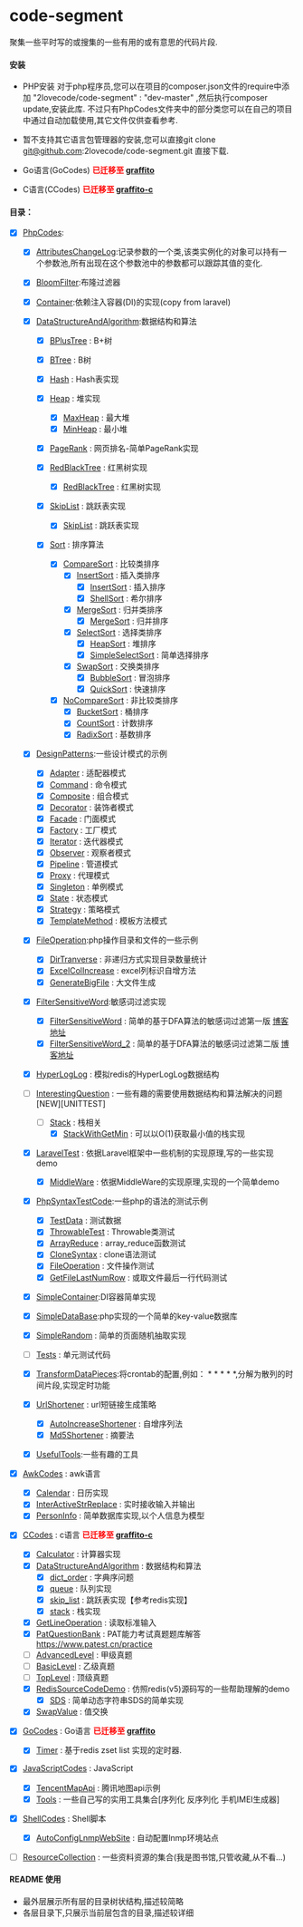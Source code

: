# code-segment
聚集一些平时写的或搜集的一些有用的或有意思的代码片段.

#### 安装
- PHP安装
    对于php程序员,您可以在项目的composer.json文件的require中添加 "2lovecode/code-segment" : "dev-master" ,然后执行composer update,安装此库.
    不过只有PhpCodes文件夹中的部分类您可以在自己的项目中通过自动加载使用,其它文件仅供查看参考.
    
- 暂不支持其它语言包管理器的安装,您可以直接git clone git@github.com:2lovecode/code-segment.git 直接下载.

- Go语言(GoCodes) **<font color=red>已迁移至 [graffito](https://github.com/2lovecode/graffito)</font>**

- C语言(CCodes)  **<font color=red>已迁移至 [graffito-c](https://github.com/2lovecode/graffito-c)</font>**


#### 目录：
- [x] [PhpCodes](PhpCodes):
  - [x] [AttributesChangeLog](PhpCodes/AttributesChangeLog):记录参数的一个类,该类实例化的对象可以持有一个参数池,所有出现在这个参数池中的参数都可以跟踪其值的变化.
  
  - [x] [BloomFilter](PhpCodes/BloomFilter):布隆过滤器
  
  - [x] [Container](PhpCodes/Container):依赖注入容器(DI)的实现(copy from laravel)
  
  - [x] [DataStructureAndAlgorithm](PhpCodes/DataStructureAndAlgorithm):数据结构和算法
    - [x] [BPlusTree](PhpCodes/DataStructureAndAlgorithm/BPlusTree) : B+树
    
    - [x] [BTree](PhpCodes/DataStructureAndAlgorithm/BTree) : B树
    
    - [x] [Hash](PhpCodes/DataStructureAndAlgorithm/Hash) : Hash表实现
    
    - [x] [Heap](PhpCodes/DataStructureAndAlgorithm/Heap) : 堆实现
        - [x] [MaxHeap](PhpCodes/DataStructureAndAlgorithm/Heap/MaxHeap.php) : 最大堆
        - [x] [MinHeap](PhpCodes/DataStructureAndAlgorithm/Heap/MinHeap.php) : 最小堆
    
    - [x] [PageRank](PhpCodes/DataStructureAndAlgorithm/PageRank) : 网页排名-简单PageRank实现
    
    - [x] [RedBlackTree](PhpCodes/DataStructureAndAlgorithm/RedBlackTree) : 红黑树实现
        - [x] [RedBlackTree](PhpCodes/DataStructureAndAlgorithm/RedBlackTree/RedBlackTree.php) : 红黑树实现
        
    - [x] [SkipList](PhpCodes/DataStructureAndAlgorithm/SkipList) : 跳跃表实现
        - [x] [SkipList](PhpCodes/DataStructureAndAlgorithm/SkipList/SkipList.php) : 跳跃表实现
        
    - [x] [Sort](PhpCodes/DataStructureAndAlgorithm/Sort) : 排序算法
        - [x] [CompareSort](PhpCodes/DataStructureAndAlgorithm/Sort/CompareSort) : 比较类排序
            - [x] [InsertSort](PhpCodes/DataStructureAndAlgorithm/Sort/CompareSort/InsertSort) : 插入类排序
                - [x] [InsertSort](PhpCodes/DataStructureAndAlgorithm/Sort/CompareSort/InsertSort/InsertSort.php) : 插入排序
                - [x] [ShellSort](PhpCodes/DataStructureAndAlgorithm/Sort/CompareSort/InsertSort/ShellSort.php) : 希尔排序
            - [x] [MergeSort](PhpCodes/DataStructureAndAlgorithm/Sort/CompareSort/MergeSort) : 归并类排序
                - [x] [MergeSort](PhpCodes/DataStructureAndAlgorithm/Sort/CompareSort/MergeSort/MergeSort.php) : 归并排序
            - [x] [SelectSort](PhpCodes/DataStructureAndAlgorithm/Sort/CompareSort/SelectSort) : 选择类排序
                - [x] [HeapSort](PhpCodes/DataStructureAndAlgorithm/Sort/CompareSort/SelectSort/HeapSort.php) : 堆排序
                - [x] [SimpleSelectSort](PhpCodes/DataStructureAndAlgorithm/Sort/CompareSort/SelectSort/SimpleSelectSort.php) : 简单选择排序
            - [x] [SwapSort](PhpCodes/DataStructureAndAlgorithm/Sort/CompareSort/SwapSort) : 交换类排序
                - [x] [BubbleSort](PhpCodes/DataStructureAndAlgorithm/Sort/CompareSort/SwapSort/BubbleSort.php) : 冒泡排序
                - [x] [QuickSort](PhpCodes/DataStructureAndAlgorithm/Sort/CompareSort/SwapSort/QuickSort.php) : 快速排序     
        - [x] [NoCompareSort](PhpCodes/DataStructureAndAlgorithm/Sort/NoCompareSort) : 非比较类排序
            - [x] [BucketSort](PhpCodes/DataStructureAndAlgorithm/Sort/NoCompareSort/BucketSort.php) : 桶排序
            - [x] [CountSort](PhpCodes/DataStructureAndAlgorithm/Sort/NoCompareSort/CountSort.php) : 计数排序
            - [x] [RadixSort](PhpCodes/DataStructureAndAlgorithm/Sort/NoCompareSort/RadixSort.php) : 基数排序 
  
  - [x] [DesignPatterns](PhpCodes/DesignPatterns):一些设计模式的示例
    - [x] [Adapter](PhpCodes/DesignPatterns/Adapter) : 适配器模式
    - [x] [Command](PhpCodes/DesignPatterns/Command) : 命令模式
    - [x] [Composite](PhpCodes/DesignPatterns/Composite) : 组合模式
    - [x] [Decorator](PhpCodes/DesignPatterns/Decorator) : 装饰者模式
    - [x] [Facade](PhpCodes/DesignPatterns/Facade) : 门面模式
    - [x] [Factory](PhpCodes/DesignPatterns/Factory) : 工厂模式
    - [x] [Iterator](PhpCodes/DesignPatterns/Iterator) : 迭代器模式
    - [x] [Observer](PhpCodes/DesignPatterns/Observer) : 观察者模式
    - [x] [Pipeline](PhpCodes/DesignPatterns/Pipeline) : 管道模式
    - [x] [Proxy](PhpCodes/DesignPatterns/Proxy) : 代理模式
    - [x] [Singleton](PhpCodes/DesignPatterns/Singleton) : 单例模式
    - [x] [State](PhpCodes/DesignPatterns/State) : 状态模式
    - [x] [Strategy](PhpCodes/DesignPatterns/Strategy) : 策略模式
    - [x] [TemplateMethod](PhpCodes/DesignPatterns/TemplateMethod) : 模板方法模式
  
  - [x] [FileOperation](PhpCodes/FileOperation):php操作目录和文件的一些示例
    - [x] [DirTranverse](PhpCodes/FileOperation/DirTranverse) : 非递归方式实现目录数量统计
    - [x] [ExcelColIncrease](PhpCodes/FileOperation/ExcelColIncrease) : excel列标识自增方法
    - [x] [GenerateBigFile](PhpCodes/FileOperation/GenerateBigFile) : 大文件生成
  
  - [x] [FilterSensitiveWord](PhpCodes/FilterSensitiveWord):敏感词过滤实现
    - [x] [FilterSensitiveWord](PhpCodes/FilterSensitiveWord/FilterSensitiveWord.php) : 简单的基于DFA算法的敏感词过滤第一版 [博客地址](https://blog.csdn.net/aikiller/article/details/78797864)
    - [x] [FilterSensitiveWord_2](PhpCodes/FilterSensitiveWord/FilterSensitiveWord_2.php) : 简单的基于DFA算法的敏感词过滤第二版 [博客地址](https://blog.csdn.net/AIkiller/article/details/80287594)
  
  - [x] [HyperLogLog](PhpCodes/HyperLogLog) : 模拟redis的HyperLogLog数据结构
  
  - [ ] [InterestingQuestion](PhpCodes/InterestingQuestion) : 一些有趣的需要使用数据结构和算法解决的问题[NEW][UNITTEST]
    - [ ] [Stack](PhpCodes/InterestingQuestion/Stack) : 栈相关
        - [x] [StackWithGetMin](PhpCodes/InterestingQuestion/Stack/StackWithGetMin) : 可以以O(1)获取最小值的栈实现
  
  - [x] [LaravelTest](PhpCodes/LaravelTest) : 依据Laravel框架中一些机制的实现原理,写的一些实现demo
    - [x] [MiddleWare](/PhpCodes/LaravelTest/MiddleWare) : 依据MiddleWare的实现原理,实现的一个简单demo
  
  - [x] [PhpSyntaxTestCode](PhpCodes/PhpSyntaxTestCode):一些php的语法的测试示例
    - [x] [TestData](PhpCodes/PhpSyntaxTestCode/TestData) : 测试数据
    - [x] [ThrowableTest](PhpCodes/PhpSyntaxTestCode/ThrowableTest) : Throwable类测试
    - [x] [ArrayReduce](PhpCodes/PhpSyntaxTestCode/ArrayReduce.php) : array_reduce函数测试
    - [x] [CloneSyntax](PhpCodes/PhpSyntaxTestCode/CloneSyntax.php) : clone语法测试
    - [x] [FileOperation](PhpCodes/PhpSyntaxTestCode/FileOperation.php) : 文件操作测试
    - [x] [GetFileLastNumRow](PhpCodes/PhpSyntaxTestCode/GetFileLastNumRow.php) : 或取文件最后一行代码测试
  
  - [x] [SimpleContainer](PhpCodes/SimpleContainer):DI容器简单实现
  
  - [x] [SimpleDataBase](PhpCodes/SimpleDataBase):php实现的一个简单的key-value数据库
  
  - [x] [SimpleRandom](PhpCodes/SimpleRandom) : 简单的页面随机抽取实现
  
  - [ ] [Tests](PhpCodes/Tests) : 单元测试代码
  
  - [x] [TransformDataPieces](PhpCodes/TransformDataPieces):将crontab的配置,例如： * * * * *,分解为散列的时间片段,实现定时功能
  
  - [x] [UrlShortener](PhpCodes/UrlShortener) : url短链接生成策略
    - [x] [AutoIncreaseShortener](PhpCodes/UrlShortener/AutoIncreaseShortener.php) : 自增序列法
    - [x] [Md5Shortener](PhpCodes/UrlShortener/Md5Shortener.php) : 摘要法
    
  - [x] [UsefulTools](PhpCodes/UsefulTools):一些有趣的工具
- [x] [AwkCodes](AwkCodes) : awk语言
  - [x] [Calendar](AwkCodes/Calendar) : 日历实现
  - [x] [InterActiveStrReplace](AwkCodes/InterActiveStrReplace) : 实时接收输入并输出
  - [x] [PersonInfo](AwkCodes/PersonInfo) : 简单数据库实现,以个人信息为模型
- [x] [CCodes](CCodes) : c语言  **<font color=red>已迁移至 [graffito-c](https://github.com/2lovecode/graffito-c)</font>**
  - [x] [Calculator](CCodes/Calculator) : 计算器实现
  - [x] [DataStructureAndAlgorithm](CCodes/DataStructureAndAlgorithm) : 数据结构和算法
    - [x] [dict_order](CCodes/DataStructureAndAlgorithm/dict_order) : 字典序问题
    - [x] [queue](CCodes/DataStructureAndAlgorithm/queue) : 队列实现
    - [x] [skip_list](CCodes/DataStructureAndAlgorithm/skip_list) : 跳跃表实现【参考redis实现】
    - [x] [stack](CCodes/DataStructureAndAlgorithm/stack) : 栈实现
  - [x] [GetLineOperation](CCodes/GetLineOperation) : 读取标准输入
  - [x] [PatQuestionBank](CCodes/PatQuestionBank) : PAT能力考试真题题库解答 https://www.patest.cn/practice
   - [ ] [AdvancedLevel](CCodes/PatQuestionBank/AdvancedLevel) : 甲级真题
   - [ ] [BasicLevel](CCodes/PatQuestionBank/BasicLevel) : 乙级真题
   - [ ] [TopLevel](CCodes/PatQuestionBank/TopLevel) : 顶级真题
  - [x] [RedisSourceCodeDemo](CCodes/RedisSourceCodeDemo) : 仿照redis(v5)源码写的一些帮助理解的demo
    - [x] [SDS](CCodes/RedisSourceCodeDemo/Sds) : 简单动态字符串SDS的简单实现
  - [x] [SwapValue](CCodes/SwapValue) : 值交换
- [x] [GoCodes](GoCodes) : Go语言 **<font color=red>已迁移至 [graffito](https://github.com/2lovecode/graffito)</font>**
  - [x] [Timer](GoCodes/Timer) : 基于redis zset list 实现的定时器.
- [x] [JavaScriptCodes](JavaScriptCodes) : JavaScript
  - [x] [TencentMapApi](JavaScriptCodes/TencentMapApi) : 腾讯地图api示例
  - [x] [Tools](JavaScriptCodes/Tools) : 一些自己写的实用工具集合[序列化 反序列化 手机IMEI生成器]
- [x] [ShellCodes](ShellCodes) : Shell脚本
  - [x] [AutoConfigLnmpWebSite](ShellCodes/AutoConfigLnmpWebSite) : 自动配置lnmp环境站点
- [ ] [ResourceCollection](ResourceCollection) : 一些资料资源的集合(我是图书馆,只管收藏,从不看...)


#### README 使用
 - 最外层展示所有层的目录树状结构,描述较简略
 - 各层目录下,只展示当前层包含的目录,描述较详细 

